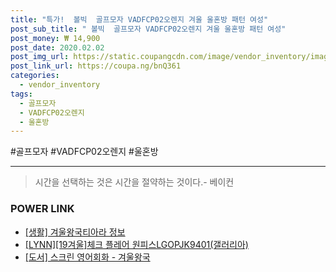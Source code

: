 ```yaml
--- 
title: "특가!  볼빅  골프모자 VADFCP02오렌지 겨울 울혼방 패턴 여성" 
post_sub_title: " 볼빅  골프모자 VADFCP02오렌지 겨울 울혼방 패턴 여성" 
post_money: ₩ 14,900 
post_date: 2020.02.02 
post_img_url: https://static.coupangcdn.com/image/vendor_inventory/images/2018/10/02/19/5/56b0331a-c269-45e8-9710-7cab5c78edf9.jpg 
post_link_url: https://coupa.ng/bnQ361 
categories: 
  - vendor_inventory 
tags: 
  - 골프모자 
  - VADFCP02오렌지 
  - 울혼방 
--- 
```

  #골프모자 #VADFCP02오렌지 #울혼방 
<hr> 

> 시간을 선택하는 것은 시간을 절약하는 것이다.- 베이컨 


### POWER LINK

* <a href="https://blog.naver.com/fasyy4321/221762996364" target="_blank"> [생활] 겨울왕국티아라 정보 </a>
* <a href="https://blog.naver.com/fasyy4321/221784810636" target="_blank">[LYNN][19겨울]체크 플레어 원피스LGOPJK9401(갤러리아)</a>
* <a href="https://blog.naver.com/sakai111/221781140803" target="_blank">[도서] 스크린 영어회화 - 겨울왕국</a>
